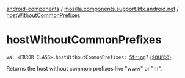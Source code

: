 [android-components](../index.md) / [mozilla.components.support.ktx.android.net](index.md) / [hostWithoutCommonPrefixes](./host-without-common-prefixes.md)

# hostWithoutCommonPrefixes

`val <ERROR CLASS>.hostWithoutCommonPrefixes: `[`String`](https://kotlinlang.org/api/latest/jvm/stdlib/kotlin/-string/index.html)`?` [(source)](https://github.com/mozilla-mobile/android-components/blob/master/components/support/ktx/src/main/java/mozilla/components/support/ktx/android/net/Uri.kt#L24)

Returns the host without common prefixes like "www" or "m".


